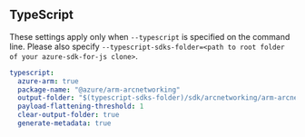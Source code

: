 ## TypeScript

These settings apply only when `--typescript` is specified on the command line.
Please also specify `--typescript-sdks-folder=<path to root folder of your azure-sdk-for-js clone>`.

``` yaml $(typescript)
typescript:
  azure-arm: true
  package-name: "@azure/arm-arcnetworking"
  output-folder: "$(typescript-sdks-folder)/sdk/arcnetworking/arm-arcnetworking"
  payload-flattening-threshold: 1
  clear-output-folder: true
  generate-metadata: true
```

